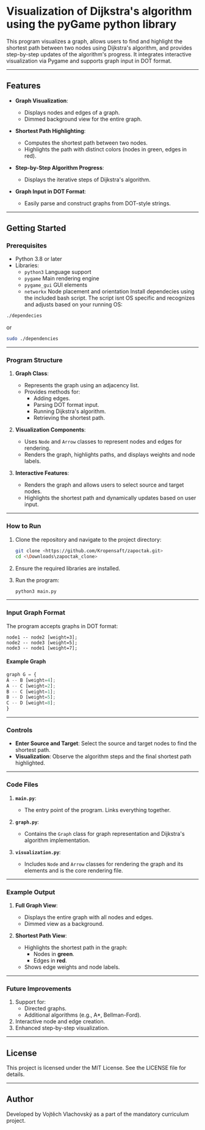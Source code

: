 
# Visualization of Dijkstra's algorithm using the pyGame python library

This program visualizes a graph, allows users to find and highlight the shortest path between two nodes using Dijkstra's algorithm, and provides step-by-step updates of the algorithm's progress. It integrates interactive visualization via Pygame and supports graph input in DOT format.

---

## Features

- **Graph Visualization**:
  - Displays nodes and edges of a graph.
  - Dimmed background view for the entire graph.

- **Shortest Path Highlighting**:
  - Computes the shortest path between two nodes.
  - Highlights the path with distinct colors (nodes in green, edges in red).

- **Step-by-Step Algorithm Progress**:
  - Displays the iterative steps of Dijkstra's algorithm.

- **Graph Input in DOT Format**:
  - Easily parse and construct graphs from DOT-style strings.

---

## Getting Started

### Prerequisites

- Python 3.8 or later
- Libraries:
  - `python3` Language support 
  - `pygame`  Main rendering engine
  - `pygame_gui` GUI elements
  - `networkx` Node placement and orientation
Install dependecies using the included bash script. The script isnt OS specific and recognizes and adjusts based on your running OS:
```bash
./dependecies
```
or 
```bash
sudo ./dependencies
```

---

### Program Structure

1. **Graph Class**:
   - Represents the graph using an adjacency list.
   - Provides methods for:
     - Adding edges.
     - Parsing DOT format input.
     - Running Dijkstra's algorithm.
     - Retrieving the shortest path.

2. **Visualization Components**:
   - Uses `Node` and `Arrow` classes to represent nodes and edges for rendering.
   - Renders the graph, highlights paths, and displays weights and node labels.

3. **Interactive Features**:
   - Renders the graph and allows users to select source and target nodes.
   - Highlights the shortest path and dynamically updates based on user input.

---

### How to Run

1. Clone the repository and navigate to the project directory:
   ```bash
   git clone <https://github.com/Kropensaft/zapoctak.git>
   cd <\Downloads\zapoctak_clone>
   ```

2. Ensure the required libraries are installed.

3. Run the program:
   ```bash
   python3 main.py
   ```

---

### Input Graph Format

The program accepts graphs in DOT format:
```plaintext
node1 -- node2 [weight=3];
node2 -- node3 [weight=5];
node3 -- node1 [weight=7];
```

#### Example Graph
```python
graph G = {
A -- B [weight=4];
A -- C [weight=2];
B -- C [weight=1];
B -- D [weight=5];
C -- D [weight=8];
}
```

---

### Controls

- **Enter Source and Target**: Select the source and target nodes to find the shortest path.
- **Visualization**: Observe the algorithm steps and the final shortest path highlighted.

---

### Code Files

1. **`main.py`**:
   - The entry point of the program. Links everything together.

2. **`graph.py`**:
   - Contains the `Graph` class for graph representation and Dijkstra's algorithm implementation.

3. **`visualization.py`**:
   - Includes `Node` and `Arrow` classes for rendering the graph and its elements and is the core rendering file.

---

### Example Output

1. **Full Graph View**:
   - Displays the entire graph with all nodes and edges.
   - Dimmed view as a background.

2. **Shortest Path View**:
   - Highlights the shortest path in the graph:
     - Nodes in **green**.
     - Edges in **red**.
   - Shows edge weights and node labels.

---

### Future Improvements

1. Support for:
   - Directed graphs.
   - Additional algorithms (e.g., A*, Bellman-Ford).
2. Interactive node and edge creation.
3. Enhanced step-by-step visualization.

---

## License

This project is licensed under the MIT License. See the LICENSE file for details.

---

## Author

Developed by Vojtěch Vlachovský as a part of the mandatory curriculum project.

